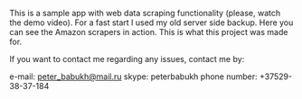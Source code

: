 This is a sample app with web data scraping functionality (please, watch the demo video). For a fast start I used my old server side backup. Here you can see the Amazon scrapers in action. This is what this project was made for.

If you want to contact me regarding any issues, contact me by:

e-mail: peter_babukh@mail.ru
skype: peterbabukh
phone number: +37529-38-37-184


